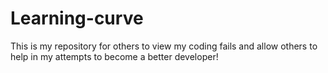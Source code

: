 # Learning-curve
This is my repository for others to view my coding fails and allow others to help in my attempts to become a better developer!
